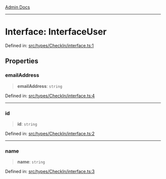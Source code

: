 [Admin Docs](/)

***

# Interface: InterfaceUser

Defined in: [src/types/CheckIn/interface.ts:1](https://github.com/PalisadoesFoundation/talawa-admin/blob/main/src/types/CheckIn/interface.ts#L1)

## Properties

### emailAddress

> **emailAddress**: `string`

Defined in: [src/types/CheckIn/interface.ts:4](https://github.com/PalisadoesFoundation/talawa-admin/blob/main/src/types/CheckIn/interface.ts#L4)

***

### id

> **id**: `string`

Defined in: [src/types/CheckIn/interface.ts:2](https://github.com/PalisadoesFoundation/talawa-admin/blob/main/src/types/CheckIn/interface.ts#L2)

***

### name

> **name**: `string`

Defined in: [src/types/CheckIn/interface.ts:3](https://github.com/PalisadoesFoundation/talawa-admin/blob/main/src/types/CheckIn/interface.ts#L3)
